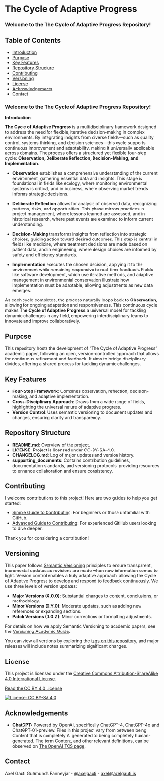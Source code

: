 # The Cycle of Adaptive Progress

### **Welcome to the The Cycle of Adaptive Progress Repository!**

## Table of Contents
- [Introduction](#introduction)
- [Purpose](#purpose)
- [Key Features](#key-features)
- [Repository Structure](#repository-structure)
- [Contributing](#contributing)
- [Versioning](#versioning)
- [License](#license)
- [Acknowledgements](#acknowledgements)
- [Contact](#contact)

### **Welcome to the The Cycle of Adaptive Progress Repository!**

**Introduction**

**The Cycle of Adaptive Progress** is a multidisciplinary framework designed to address the need for flexible, iterative decision-making in complex environments. By integrating insights from diverse fields—such as quality control, systems thinking, and decision sciences—this cycle supports continuous improvement and adaptability, making it universally applicable across domains. The process offers a structured yet flexible four-step cycle: **Observation, Deliberate Reflection, Decision-Making, and Implementation**.

- **Observation** establishes a comprehensive understanding of the current environment, gathering essential data and insights. This stage is foundational in fields like ecology, where monitoring environmental systems is critical, and in business, where observing market trends informs strategic decisions.

- **Deliberate Reflection** allows for analysis of observed data, recognizing patterns, risks, and opportunities. This phase mirrors practices in project management, where lessons learned are assessed, and in historical research, where past events are examined to inform current understanding.

- **Decision-Making** transforms insights from reflection into strategic choices, guiding action toward desired outcomes. This step is central in fields like medicine, where treatment decisions are made based on patient data, and in engineering, where design choices are informed by safety and efficiency standards.

- **Implementation** executes the chosen decision, applying it to the environment while remaining responsive to real-time feedback. Fields like software development, which use iterative methods, and adaptive management in environmental conservation illustrate how implementation must be adaptable, allowing adjustments as new data emerges.

As each cycle completes, the process naturally loops back to **Observation**, allowing for ongoing adaptation and responsiveness. This continuous cycle makes **The Cycle of Adaptive Progress** a universal model for tackling dynamic challenges in any field, empowering interdisciplinary teams to innovate and improve collaboratively.

## Purpose
This repository hosts the development of “The Cycle of Adaptive Progress” academic paper, following an open, version-controlled approach that allows for continuous refinement and feedback. It aims to bridge disciplinary divides, offering a shared process for tackling dynamic challenges.

## Key Features
- **Four-Step Framework**: Combines observation, reflection, decision-making, and adaptive implementation.
- **Cross-Disciplinary Approach**: Draws from a wide range of fields, highlighting the universal nature of adaptive progress.
- **Version Control**: Uses semantic versioning to document updates and changes, ensuring clarity and transparency.

## Repository Structure
- **README.md**: Overview of the project.
- **LICENSE**: Project is licensed under CC-BY-SA-4.0.
- **CHANGELOG.md**: Log of major updates and version history.
- **supporting_documents**: Contains contribution guidelines, documentation standards, and versioning protocols, providing resources to enhance collaboration and ensure consistency.

## Contributing
I welcome contributions to this project! Here are two guides to help you get started:

- [Simple Guide to Contributing](supporting_documents/CONTRIBUTING_SIMPLE.md): For beginners or those unfamiliar with GitHub.
- [Advanced Guide to Contributing](supporting_documents/CONTRIBUTING_ADVANCED.md): For experienced GitHub users looking to dive deeper.

Thank you for considering a contribution!

## Versioning

This paper follows [Semantic Versioning](https://semver.org/) principles to ensure transparent, incremental updates as revisions are made when new information comes to light. Version control enables a truly adaptive approach, allowing the Cycle of Adaptive Progress to develop and respond to feedback continuously. We use three levels of version updates:

- **Major Versions (X.0.0)**: Substantial changes to content, conclusions, or methodology.
- **Minor Versions (0.Y.0)**: Moderate updates, such as adding new references or expanding sections.
- **Patch Versions (0.0.Z)**: Minor corrections or formatting adjustments.

For details on how we apply Semantic Versioning to academic papers, see the [Versioning Academic Guide](supporting_documents/VERSIONING_ACADEMIC_PAPERS.md).

You can view all versions by exploring the [tags on this repository](https://github.com/mittons/TheCycleOfAdaptiveProgress/tags), and major releases will include notes summarizing significant changes.

## License

This project is licensed under the [Creative Commons Attribution-ShareAlike 4.0 International License](https://creativecommons.org/licenses/by-sa/4.0/).

[Read the CC BY 4.0 License](LICENSE-CC-BY-SA-4.0)

[![License: CC BY-SA 4.0](https://i.creativecommons.org/l/by-sa/4.0/88x31.png)](https://creativecommons.org/licenses/by-sa/4.0/)

## Acknowledgements
- **ChatGPT:** Powered by OpenAI, specifically ChatGPT-4, ChatGPT-4o and ChatGPT-01-preview. Files in this project vary from between being Content that is completely AI generated to being completely human-generated. The term Content, and other relevant definitions, can be observed on [The OpenAI TOS page](https://openai.com/policies/terms-of-use#using-our-services).

## Contact
Axel Gauti Guðmunds Fanneyjar - [@axelgauti](https://twitter.com/axelgauti) - axel@axelgauti.is